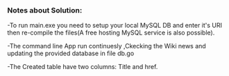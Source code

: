 ### Notes about Solution:
-To run main.exe you need to setup your local MySQL DB and enter it's URI then re-compile the files(A free hosting MySQL service is also possible).

-The command line App run continuesly ,Ckecking the Wiki news and updating the provided database in file db.go

-The Created table have two columns: Title and href.
